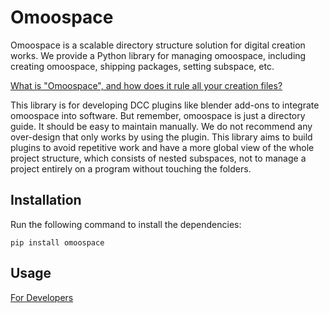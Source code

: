 # Omoospace

Omoospace is a scalable directory structure solution for digital creation works. We provide a Python library for managing omoospace, including creating omoospace, shipping packages, setting subspace, etc.

[What is "Omoospace", and how does it rule all your creation files?](omoospace.md)

This library is for developing DCC plugins like blender add-ons to integrate omoospace into software. But remember, omoospace is just a directory guide. It should be easy to maintain manually. We do not recommend any over-design that only works by using the plugin. This library aims to build plugins to avoid repetitive work and have a more global view of the whole project structure, which consists of nested subspaces, not to manage a project entirely on a program without touching the folders.

## Installation

Run the following command to install the dependencies:

```shell
pip install omoospace
```

## Usage

[For Developers](https://omoolab.github.io/omoospace/latest/developers)